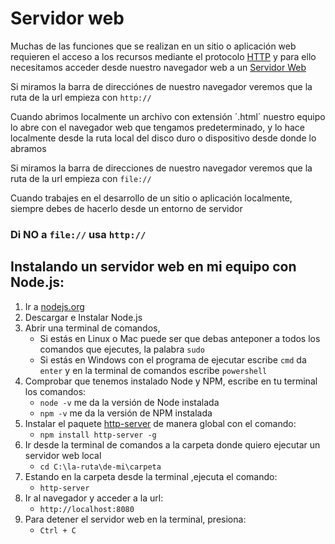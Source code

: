 # Servidor web

Muchas de las funciones que se realizan en un sitio o aplicación web requieren el acceso a los recursos mediante el protocolo [HTTP](https://es.wikipedia.org/wiki/Hypertext_Transfer_Protocol) y para ello necesitamos acceder desde nuestro navegador web a un [Servidor Web](https://es.wikipedia.org/wiki/Servidor_web)

Si miramos la barra de direcciónes de nuestro navegador veremos que la ruta de la url empieza con `http://`

Cuando abrimos localmente un archivo con extensión ´.html´ nuestro equipo lo abre con el navegador web que tengamos predeterminado, y lo hace localmente desde la ruta local del disco duro o dispositivo desde donde lo abramos

Si miramos la barra de direcciones de nuestro navegador veremos que la ruta de la url empieza con `file://`

Cuando trabajes en el desarrollo de un sitio o aplicación localmente, siempre debes de hacerlo desde un entorno de servidor

### Di NO  a `file://` usa `http://`

## Instalando un servidor web en mi equipo con Node.js:

1. Ir a [nodejs.org](https://nodejs.org)
2. Descargar e Instalar Node.js
3. Abrir una terminal de comandos,
	* Si estás en Linux o Mac puede ser que debas anteponer a todos los comandos que ejecutes, la palabra `sudo`
	* Si estás en Windows con el programa de ejecutar escribe `cmd` da `enter` y en la terminal de comandos escribe `powershell`
4. Comprobar que tenemos instalado Node y NPM, escribe en tu terminal los comandos:
	* `node -v` me da la versión de Node instalada
	* `npm -v` me da la versión de NPM instalada
5. Instalar el paquete [http-server](https://www.npmjs.com/package/http-server) de manera global con el comando:
	* `npm install http-server -g`
6. Ir desde la terminal de comandos a la carpeta donde quiero ejecutar un servidor web local
	* `cd C:\la-ruta\de-mi\carpeta`
7. Estando en la carpeta desde la terminal ,ejecuta el comando:
	* `http-server`
8. Ir al navegador y acceder a la url:
	* `http://localhost:8080`
9. Para detener el servidor web en la terminal, presiona:
	* `Ctrl + C`
